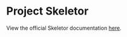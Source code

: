 Project Skeletor
=============================================
View the official Skeletor documentation <a href="http://regonline.github.com/skeletor">here</a>.
